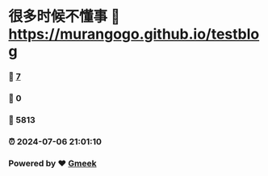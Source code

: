 # 很多时候不懂事 :link: https://murangogo.github.io/testblog 
### :page_facing_up: [7](https://murangogo.github.io/testblog/tag.html) 
### :speech_balloon: 0 
### :hibiscus: 5813 
### :alarm_clock: 2024-07-06 21:01:10 
### Powered by :heart: [Gmeek](https://github.com/Meekdai/Gmeek)
